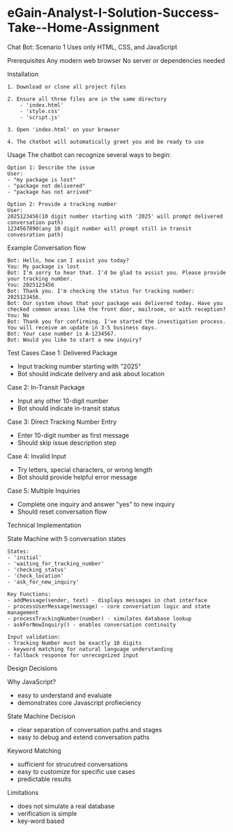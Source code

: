 # eGain-Analyst-I-Solution-Success-Take--Home-Assignment
Chat Bot: Scenario 1
Uses only HTML, CSS, and JavaScript

Prerequisites
    Any modern web browser
    No server or dependencies needed

Installation
    
    1. Download or clone all project files
    
    2. Ensure all three files are in the same directory
        - 'index.html'
        - 'style.css'
        - 'script.js'
    
    3. Open 'index.html' on your browser
    
    4. The chatbot will automatically greet you and be ready to use

Usage
    The chatbot can recognize several ways to begin:
    
    Option 1: Describe the issue
    User:
    - "my package is lost"
    - "package not delivered"
    - "package has not arrived"
    
    Option 2: Provide a tracking number
    User:
    2025123456(10 digit number starting with '2025' will prompt delivered conversation path)
    1234567890(any 10 digit number will prompt still in transit convesration path)

Example Conversation flow

    Bot: Hello, how can I assist you today?
    You: My package is lost
    Bot: I'm sorry to hear that. I'd be glad to assist you. Please provide your tracking number.
    You: 2025123456
    Bot: Thank you. I'm checking the status for tracking number: 2025123456.
    Bot: Our system shows that your package was delivered today. Have you checked common areas like the front door, mailroom, or with reception?
    You: No
    Bot: Thank you for confirming. I've started the investigation process. You will receive an update in 3-5 business days.
    Bot: Your case number is A-1234567.
    Bot: Would you like to start a new inquiry?

Test Cases
Case 1: Delivered Package
- Input tracking number starting with "2025"
- Bot should indicate delivery and ask about location

Case 2: In-Transit Package
- Input any other 10-digit number
- Bot should indicate in-transit status

Case 3: Direct Tracking Number Entry
- Enter 10-digit number as first message
- Should skip issue description step

Case 4: Invalid Input
- Try letters, special characters, or wrong length
- Bot should provide helpful error message

Case 5: Multiple Inquiries
- Complete one inquiry and answer "yes" to new inquiry
- Should reset conversation flow

Technical Implementation

State Machine with 5 conversation states
    
    States:
    - 'initial'
    - 'waiting_for_tracking_number'
    - 'checking_status'
    - 'check_location'
    - 'ask_for_new_inquiry'

    Key Functions:
    - addMessage(sender, text) - displays messages in chat interface
    - processUserMessage(message) - core conversation logic and state management
    - processTrackingNumber(number) - simulates database lookup
    - askForNewInquiry() - enables conversation continuity

    Input validation: 
    - Tracking Number must be exactly 10 digits
    - keyword matching for natural language understanding
    - fallback response for unrecognized input

Design Decisions

Why JavaScript?
- easy to understand and evaluate
- demonstrates core Javascript profieciency

State Machine Decision
- clear separation of conversation paths and stages
- easy to debug and extend conversation paths

Keyword Matching
- sufficient for strucutred conversations
- easy to customize for specific use cases
- predictable results


Limitations
- does not simulate a real database
- verification is simple
- key-word based